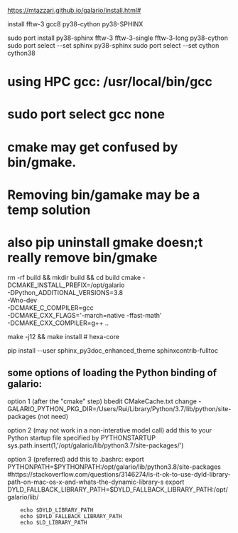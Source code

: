 
https://mtazzari.github.io/galario/install.html#

install fftw-3 gcc8 py38-cython py38-SPHINX

sudo port install py38-sphinx fftw-3 fftw-3-single fftw-3-long py38-cython
sudo port select --set sphinx py38-sphinx
sudo port select --set cython cython38

# using HPC gcc: /usr/local/bin/gcc 
#    sudo port select gcc none
#    cmake may get confused by bin/gmake.
#    Removing bin/gamake may be a temp solution
#    also pip uninstall gmake doesn;t really remove bin/gmake 
rm -rf build && mkdir build && cd build
cmake -DCMAKE_INSTALL_PREFIX=/opt/galario \
      -DPython_ADDITIONAL_VERSIONS=3.8 \
      -Wno-dev \
      -DCMAKE_C_COMPILER=gcc \
      -DCMAKE_CXX_FLAGS='-march=native -ffast-math' \
      -DCMAKE_CXX_COMPILER=g++ ..

make -j12 && make install # hexa-core

pip install --user sphinx_py3doc_enhanced_theme sphinxcontrib-fulltoc

## some options of loading the Python binding of galario:

option 1 (after the "cmake" step)
    bbedit  CMakeCache.txt
    change -GALARIO_PYTHON_PKG_DIR=/Users/Rui/Library/Python/3.7/lib/python/site-packages (not need)

option 2 (may not work in a non-interative model call)
    add this to your Python startup file specified by PYTHONSTARTUP
        sys.path.insert(1,'/opt/galario/lib/python3.7/site-packages/')

option 3 (preferred)
    add this to .bashrc:
        export PYTHONPATH=$PYTHONPATH:/opt/galario/lib/python3.8/site-packages
        #https://stackoverflow.com/questions/3146274/is-it-ok-to-use-dyld-library-path-on-mac-os-x-and-whats-the-dynamic-library-s
        export DYLD_FALLBACK_LIBRARY_PATH=$DYLD_FALLBACK_LIBRARY_PATH:/opt/galario/lib/
        
        
        echo $DYLD_LIBRARY_PATH
        echo $DYLD_FALLBACK_LIBRARY_PATH
        echo $LD_LIBRARY_PATH